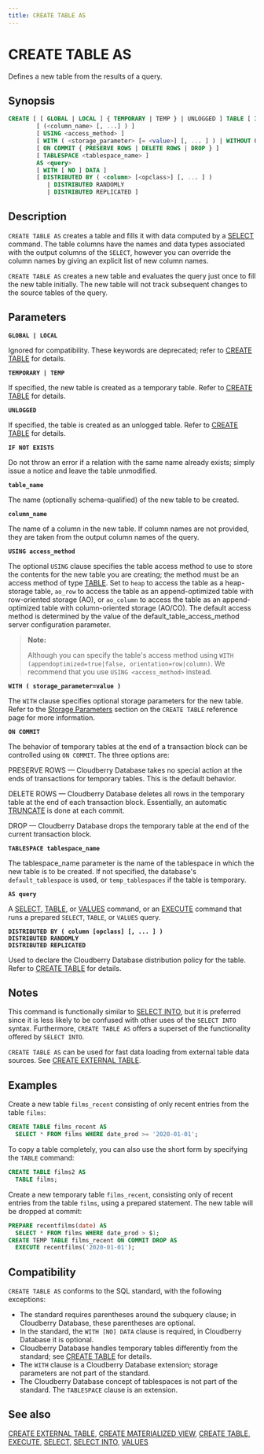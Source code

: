 ```yaml
---
title: CREATE TABLE AS
---
```


# CREATE TABLE AS

Defines a new table from the results of a query.

## Synopsis

```sql
CREATE [ [ GLOBAL | LOCAL ] { TEMPORARY | TEMP } | UNLOGGED ] TABLE [ IF NOT EXISTS ] <table_name>
        [ (<column_name> [, ...] ) ]
        [ USING <access_method> ]
        [ WITH ( <storage_parameter> [= <value>] [, ... ] ) | WITHOUT OIDS ]
        [ ON COMMIT { PRESERVE ROWS | DELETE ROWS | DROP } ]
        [ TABLESPACE <tablespace_name> ]
        AS <query>
        [ WITH [ NO ] DATA ]
        [ DISTRIBUTED BY ( <column> [<opclass>] [, ... ] ) 
           | DISTRIBUTED RANDOMLY
           | DISTRIBUTED REPLICATED ]
```

## Description

`CREATE TABLE AS` creates a table and fills it with data computed by a [SELECT](/docs/sql-stmts/select.md) command. The table columns have the names and data types associated with the output columns of the `SELECT`, however you can override the column names by giving an explicit list of new column names.

`CREATE TABLE AS` creates a new table and evaluates the query just once to fill the new table initially. The new table will not track subsequent changes to the source tables of the query.

## Parameters

**`GLOBAL | LOCAL`**

Ignored for compatibility. These keywords are deprecated; refer to [CREATE TABLE](/docs/sql-stmts/create-table.md) for details.

**`TEMPORARY | TEMP`**

If specified, the new table is created as a temporary table. Refer to [CREATE TABLE](/docs/sql-stmts/create-table.md) for details.

**`UNLOGGED`**

If specified, the table is created as an unlogged table. Refer to [CREATE TABLE](/docs/sql-stmts/create-table.md) for details.

**`IF NOT EXISTS`**

Do not throw an error if a relation with the same name already exists; simply issue a notice and leave the table unmodified.

**`table_name`**

The name (optionally schema-qualified) of the new table to be created.

**`column_name`**

The name of a column in the new table. If column names are not provided, they are taken from the output column names of the query.

**`USING access_method`**

The optional `USING` clause specifies the table access method to use to store the contents for the new table you are creating; the method must be an access method of type [TABLE](/docs/sql-stmts/select.md#the-table-command). Set to `heap` to access the table as a heap-storage table, `ao_row` to access the table as an append-optimized table with row-oriented storage (AO), or `ao_column` to access the table as an append-optimized table with column-oriented storage (AO/CO). The default access method is determined by the value of the default_table_access_method server configuration parameter.

> **Note:**
>
> Although you can specify the table's access method using `WITH (appendoptimized=true|false, orientation=row|column)`. We recommend that you use `USING <access_method>` instead.

**`WITH ( storage_parameter=value )`**

The `WITH` clause specifies optional storage parameters for the new table. Refer to the [Storage Parameters](/docs/sql-stmts/create-table.md#storage-parameters) section on the `CREATE TABLE` reference page for more information.

**`ON COMMIT`**

The behavior of temporary tables at the end of a transaction block can be controlled using `ON COMMIT`. The three options are:

PRESERVE ROWS — Cloudberry Database takes no special action at the ends of transactions for temporary tables. This is the default behavior.

DELETE ROWS — Cloudberry Database deletes all rows in the temporary table at the end of each transaction block. Essentially, an automatic [TRUNCATE](/docs/sql-stmts/truncate.md) is done at each commit.

DROP — Cloudberry Database drops the temporary table at the end of the current transaction block.

**`TABLESPACE tablespace_name`**

The tablespace_name parameter is the name of the tablespace in which the new table is to be created. If not specified, the database's `default_tablespace` is used, or `temp_tablespaces` if the table is temporary.

**`AS query`**

A [SELECT](/docs/sql-stmts/select.md), [TABLE](/docs/sql-stmts/select.md#the-table-command), or [VALUES](/docs/sql-stmts/values.md) command, or an [EXECUTE](/docs/sql-stmts/execute.md) command that runs a prepared `SELECT`, `TABLE`, or `VALUES` query.

**`DISTRIBUTED BY ( column [opclass] [, ... ] )`**<br />
**`DISTRIBUTED RANDOMLY`**<br />
**`DISTRIBUTED REPLICATED`**

Used to declare the Cloudberry Database distribution policy for the table. Refer to [CREATE TABLE](/docs/sql-stmts/create-table.md) for details.

## Notes

This command is functionally similar to [SELECT INTO](/docs/sql-stmts/select-into.md), but it is preferred since it is less likely to be confused with other uses of the `SELECT INTO` syntax. Furthermore, `CREATE TABLE AS` offers a superset of the functionality offered by `SELECT INTO`.

`CREATE TABLE AS` can be used for fast data loading from external table data sources. See [CREATE EXTERNAL TABLE](/docs/sql-stmts/create-external-table.md).

## Examples

Create a new table `films_recent` consisting of only recent entries from the table `films`:

```sql
CREATE TABLE films_recent AS
  SELECT * FROM films WHERE date_prod >= '2020-01-01';
```

To copy a table completely, you can also use the short form by specifying the `TABLE` command:

```sql
CREATE TABLE films2 AS
  TABLE films;
```

Create a new temporary table `films_recent`, consisting only of recent entries from the table `films`, using a prepared statement. The new table will be dropped at commit:

```sql
PREPARE recentfilms(date) AS
  SELECT * FROM films WHERE date_prod > $1;
CREATE TEMP TABLE films_recent ON COMMIT DROP AS 
  EXECUTE recentfilms('2020-01-01');
```

## Compatibility

`CREATE TABLE AS` conforms to the SQL standard, with the following exceptions:

- The standard requires parentheses around the subquery clause; in Cloudberry Database, these parentheses are optional.
- In the standard, the `WITH [NO] DATA` clause is required, in Cloudberry Database it is optional.
- Cloudberry Database handles temporary tables differently from the standard; see [CREATE TABLE](/docs/sql-stmts/create-table.md) for details.
- The `WITH` clause is a Cloudberry Database extension; storage parameters are not part of the standard.
- The Cloudberry Database concept of tablespaces is not part of the standard. The `TABLESPACE` clause is an extension.

## See also

[CREATE EXTERNAL TABLE](/docs/sql-stmts/create-external-table.md), [CREATE MATERIALIZED VIEW](/docs/sql-stmts/create-materialized-view.md), [CREATE TABLE](/docs/sql-stmts/create-table.md), [EXECUTE](/docs/sql-stmts/execute.md), [SELECT](/docs/sql-stmts/select.md), [SELECT INTO](/docs/sql-stmts/select-into.md), [VALUES](/docs/sql-stmts/values.md)
